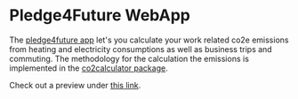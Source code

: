 # Pledge4Future WebApp

The [pledge4future app](https://pledge4future.org) let's you calculate your work related co2e emissions from heating and electricity consumptions as well as business trips and commuting. The methodology for the calculation the emissions is implemented in the [co2calculator package](https://github.com/pledge4future/co2calculator). 

Check out a preview under [this link](https://pledge4future.org).
